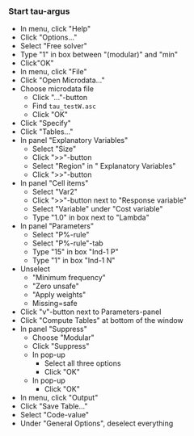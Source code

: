 ### Start tau-argus

* In menu, click "Help"
* Click "Options..."
* Select "Free solver"
* Type "1" in box between "(modular)" and "min"
* Click"OK"
* In menu, click "File"
* Click "Open Microdata..." 
* Choose microdata file
  * Click "..."-button
  * Find `tau_testW.asc`
  * Click "OK"
* Click "Specify"
* Click "Tables..."
* In panel "Explanatory Variables"
  * Select "Size"
  * Click ">>"-button
  * Select "Region" in " Explanatory Variables"
  * Click ">>"-button
* In panel "Cell items"
  * Select "Var2"
  * Click ">>"-button next to "Response variable"
  * Select "Variable" under "Cost variable"
  * Type "1.0" in box next to "Lambda"
* In panel "Parameters"
  * Select "P%-rule"
  * Select "P%-rule"-tab
  * Type "15" in box "Ind-1 P"
  * Type "1" in box "Ind-1 N"
* Unselect
  * "Minimum frequency"
  * "Zero unsafe"
  * "Apply weights"
  * Missing=safe
* Click "v"-button next to Parameters-panel
* Click "Compute Tables" at bottom of the window
* In panel "Suppress" 
  * Choose "Modular"
  * Click "Suppress"
  * In pop-up
    * Select all three options
    * Click "OK"
  * In pop-up 
    * Click "OK"
* In menu, click "Output"
* Click "Save Table..."
* Select "Code-value"
* Under "General Options", deselect everything

